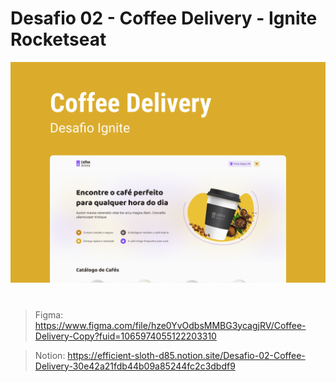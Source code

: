 # Desafio 02 - Coffee Delivery - Ignite Rocketseat

<img src=".github/assets/Capa.svg">

#

> Figma: https://www.figma.com/file/hze0YvOdbsMMBG3ycagjRV/Coffee-Delivery-Copy?fuid=1065974055122203310

> Notion: https://efficient-sloth-d85.notion.site/Desafio-02-Coffee-Delivery-30e42a21fdb44b09a85244fc2c3dbdf9
